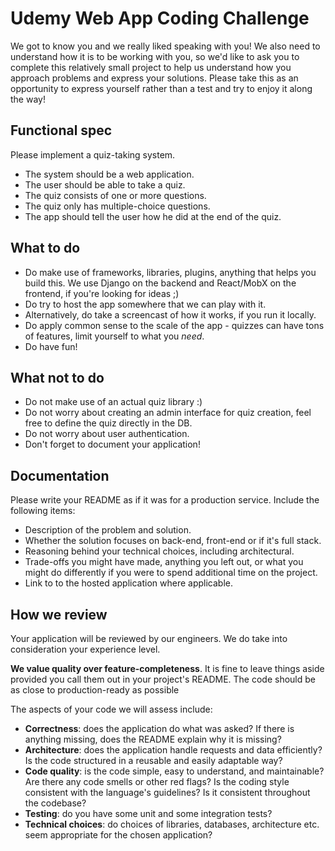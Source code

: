 Udemy Web App Coding Challenge
==============================

We got to know you and we really liked speaking with you! We also need to understand how it is to be working with you, so we'd like to ask you to complete this relatively small project to help us understand how you approach problems and express your solutions. Please take this as an opportunity to express yourself rather than a test and try to enjoy it along the way!

Functional spec
---------------

Please implement a quiz-taking system.

* The system should be a web application.
* The user should be able to take a quiz.
* The quiz consists of one or more questions.
* The quiz only has multiple-choice questions.
* The app should tell the user how he did at the end of the quiz.

What to do
----------

* Do make use of frameworks, libraries, plugins, anything that helps you build this. We use Django on the backend and React/MobX on the frontend, if you're looking for ideas ;)
* Do try to host the app somewhere that we can play with it.
* Alternatively, do take a screencast of how it works, if you run it locally.
* Do apply common sense to the scale of the app - quizzes can have tons of features, limit yourself to what you _need_.
* Do have fun!

What not to do
--------------

* Do not make use of an actual quiz library :)
* Do not worry about creating an admin interface for quiz creation, feel free to define the quiz directly in the DB.
* Do not worry about user authentication.
* Don't forget to document your application!

Documentation
-------------

Please write your README as if it was for a production service. Include the following items:

* Description of the problem and solution.
* Whether the solution focuses on back-end, front-end or if it's full stack.
* Reasoning behind your technical choices, including architectural. 
* Trade-offs you might have made, anything you left out, or what you might do differently if you were to spend additional time on the project.
* Link to to the hosted application where applicable.

How we review
-------------

Your application will be reviewed by our engineers. We do take into consideration your experience level.

**We value quality over feature-completeness**. It is fine to leave things aside provided you call them out in your project's README. The code should be as close to production-ready as possible

The aspects of your code we will assess include:

* **Correctness**: does the application do what was asked? If there is anything missing, does the README explain why it is missing?
* **Architecture**: does the application handle requests and data efficiently? Is the code structured in a reusable and easily adaptable way?
* **Code quality**: is the code simple, easy to understand, and maintainable?  Are there any code smells or other red flags? Is the coding style consistent with the language's guidelines? Is it consistent throughout the codebase?
* **Testing**: do you have some unit and some integration tests?
* **Technical choices**: do choices of libraries, databases, architecture etc. seem appropriate for the chosen application?
